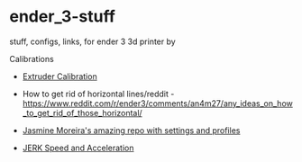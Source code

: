 # ender_3-stuff
stuff, configs, links, for ender 3 3d printer by 


Calibrations

- [Extruder Calibration](https://mattshub.com/blogs/blog/extruder-calibration)
- How to get rid of horizontal lines/reddit - https://www.reddit.com/r/ender3/comments/an4m27/any_ideas_on_how_to_get_rid_of_those_horizontal/
- [Jasmine Moreira's amazing repo with settings and profiles](https://github.com/jasminemoreira/3D_printing)

- [JERK Speed and Acceleration](https://3dprinterly.com/how-to-get-the-perfect-jerk-acceleration-setting/)

